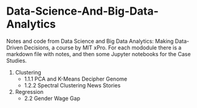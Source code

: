 # Data-Science-And-Big-Data-Analytics

Notes and code from Data Science and Big Data Analytics: Making Data-Driven Decisions, a course by MIT xPro. For each mododule there is a markdown file with notes, and then some Jupyter notebooks for the Case Studies.

  1. Clustering
     * 1.1.1 PCA and K-Means Decipher Genome
     * 1.2.2 Spectral Clustering News Stories
  2. Regression
     * 2.2 Gender Wage Gap
